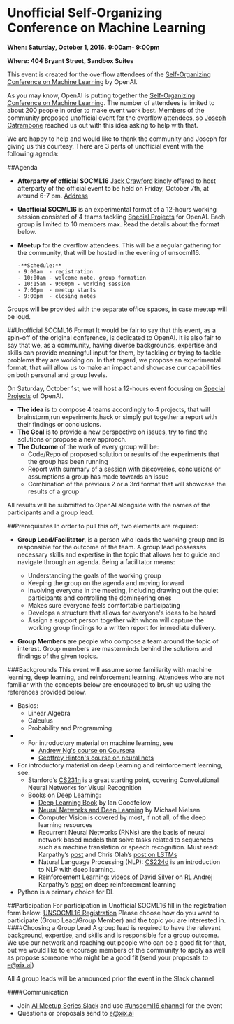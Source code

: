 # Unofficial Self-Organizing Conference on Machine Learning

**When: Saturday, October 1, 2016.**  **9:00am- 9:00pm**

**Where: 404 Bryant Street, Sandbox Suites**

This event is created for the overflow attendees of the [Self-Organizing Conference on Machine Learning](https://openai.com/blog/machine-learning-unconference/) by OpenAI. 

As you may know, OpenAI is putting together the [Self-Organizing Conference on Machine Learning](https://github.com/openai/socml16/wiki). The number of attendees is limited to about 200 people in order to make event work best. Members of the community proposed unofficial event for the overflow attendees, so [Joseph Catrambone](https://github.com/JosephCatrambone) reached us out with this idea asking to help with that.

We are happy to help and would like to thank the community and Joseph for giving us this courtesy. There are 3 parts of unofficial event with the following agenda:

##Agenda
- **Afterparty of official SOCML16** [Jack Crawford](https://github.com/jackccrawford) kindly offered to host afterparty of the official event to be held on Friday, October 7th, at around 6-7 pm. [Address](https://goo.gl/maps/XMyHxQYhBhC2)
- **Unofficial SOCML16** is an experimental format of a 12-hours working session consisted of 4 teams tackling [Special Projects](https://openai.com/blog/special-projects/) for OpenAI. Each group is limited to 10 members max. Read the details about the format below.
- **Meetup** for the overflow attendees. This will be a regular gathering for the community, that will be hosted in the evening of unsocml16.

      -**Schedule:**
      - 9:00am  - registration
      - 10:00am - welcome note, group formation
      - 10:15am - 9:00pm - working session
      - 7:00pm  - meetup starts
      - 9:00pm  - closing notes
      
Groups will be provided with the separate office spaces, in case meetup will be loud. 

##Unofficial SOCML16 Format
It would be fair to say that this event, as a spin-off of the original conference, is dedicated to OpenAI. It is also fair to say that we, as a community, having diverse backgrounds, expertise and skills can provide meaningful input for them, by tackling or trying to tackle problems they are working on. In that regard, we propose an experimental format, that will allow us to make an impact and showcase our capabilities on both personal and group levels.

On Saturday, October 1st, we will host a 12-hours event focusing on [Special Projects](https://openai.com/blog/special-projects/) of OpenAI.
- **The idea** is to compose 4 teams accordingly to 4 projects, that will brainstorm,run experiments,hack or simply put together a report with their findings or conclusions. 
- **The Goal** is to provide a new perspective on issues, try to find the solutions or propose a new approach.
- **The Outcome** of the work of every group will be:
  * Code/Repo of proposed solution or results of the experiments that the group has been running
  * Report with summary of a session with discoveries, conclusions or assumptions a group has made towards an issue
  * Combination of the previous 2 or a 3rd format that will showcase the results of a group

All results will be submitted to OpenAI alongside with the names of the participants and a group lead.

##Prerequisites
In order to pull this off, two elements are required:
- **Group Lead/Facilitator**, is a person who leads the working group and is responsible for the outcome of the team. A group lead possesses necessary skills and expertise in the topic that allows her to guide and navigate through an agenda. Being a facilitator means:
  * Understanding the goals of the working group
  * Keeping the group on the agenda and moving forward
  * Involving everyone in the meeting, including drawing out the quiet participants and controlling the domineering ones
  * Makes sure everyone feels comfortable participating
  * Develops a structure that allows for everyone's ideas to be heard
  * Assign a support person together with whom will capture the working group findings to a written report
for immediate delivery.

- **Group Members** are people who compose a team around the topic of interest. Group members are masterminds behind the solutions and findings of the given topics. 

###Backgrounds 
This event will assume some familiarity with machine learning, deep learning, and reinforcement learning. Attendees who are not familiar with the concepts below are encouraged to brush up using the references provided below.
- Basics:
  * Linear Algebra
  * Calculus 
  * Probability and Programming 
- * For introductory material on machine learning, see
      - [Andrew Ng's course on Coursera](https://www.coursera.org/learn/machine-learning/)
      - [Geoffrey Hinton's course on neural nets](https://www.coursera.org/course/neuralnets)
- For introductory material on deep Learning and reinforcement learning, see:
  * Stanford’s [CS231n](http://cs231n.stanford.edu/) is a great starting point, covering Convolutional Neural Networks for Visual Recognition
  * Books on Deep Learning:
      - [Deep Learning Book](http://www.deeplearningbook.org/) by Ian Goodfellow
      - [Neural Networks and Deep Learning](http://neuralnetworksanddeeplearning.com/) by Michael Nielsen 
      - Computer Vision is covered by most, if not all, of the deep learning resources 
      - Recurrent Neural Networks (RNNs) are the basis of neural network based models that solve tasks related to sequences such as machine translation or speech recognition. Must read: Karpathy’s [post](http://karpathy.github.io/2015/05/21/rnn-effectiveness/)  and Chris Olah’s [post on LSTMs](http://colah.github.io/posts/2015-08-Understanding-LSTMs/)
      - Natural Language Processing (NLP): [CS224d](http://cs224d.stanford.edu/) is an introduction to NLP with deep learning. 
      - Reinforcement Learning: [videos of David Silver](http://www0.cs.ucl.ac.uk/staff/d.silver/web/Teaching.html) on RL Andrej Karpathy’s [post](http://karpathy.github.io/2016/05/31/rl/) on deep reinforcement learning 
- Python is a primary choice for DL

##Participation
For participation in Unofficial SOCML16 fill in the registration form below:
[UNSOCML16 Registration](https://goo.gl/forms/n3GFzLdOAISs13Rv2)
Please choose how do you want to participate (Group Lead/Group Member) and the topic you are interested in.
####Choosing a Group Lead
A group lead is required to have the relevant background, expertise, and skills and is responsible for a group outcome. We use our network and reaching out people who can be a good fit for that, but we would like to encourage members of the community to apply as well as propose someone who might be a good fit (send your proposals to e@xix.ai)

All 4 group leads will be announced prior the event in the Slack channel

####Communication
- Join [AI Meetup Series Slack](https://xixslack.herokuapp.com/) and use [#unsocml16 channel](https://aimeetupseries.slack.com/messages/unsocml16/) for the event
- Questions or proposals send to e@xix.ai





